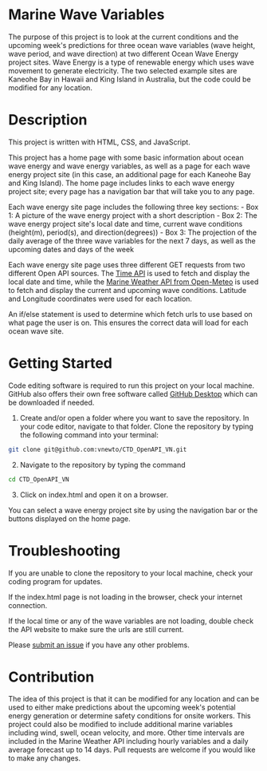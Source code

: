 # Marine Wave Variables
The purpose of this project is to look at the current conditions and the upcoming week's predictions for three ocean wave variables (wave height, wave period, and wave direction) at two different Ocean Wave Energy project sites. Wave Energy is a type of renewable energy which uses wave movement to generate electricity. The two selected example sites are Kaneohe Bay in Hawaii and King Island in Australia, but the code could be modified for any location. 


# Description
This project is written with HTML, CSS, and JavaScript.

This project has a home page with some basic information about ocean wave energy and wave energy variables, as well as a page for each wave energy project site (in this case, an additional page for each Kaneohe Bay and King Island). The home page includes links to each wave energy project site; every page has a navigation bar that will take you to any page. 

Each wave energy site page includes the following three key sections:
    - Box 1: A picture of the wave energy project with a short description
    - Box 2: The wave energy project site's local date and time, current wave conditions (height(m), period(s), and direction(degrees))
    - Box 3: The projection of the daily average of the three wave variables for the next 7 days, as well as the upcoming dates and days of the week

Each wave energy site page uses three different GET requests from two different Open API sources. The [Time API](https://www.timeapi.io/swagger/index.html) is used to fetch and display the local date and time, while the [Marine Weather API from Open-Meteo](https://open-meteo.com/en/docs/marine-weather-api) is used to fetch and display the current and upcoming wave conditions. Latitude and Longitude coordinates were used for each location. 

An if/else statement is used to determine which fetch urls to use based on what page the user is on. This ensures the correct data will load for each ocean wave site.


# Getting Started
Code editing software is required to run this project on your local machine. GitHub also offers their own free software called [GitHub Desktop](https://github.com/apps/desktop) which can be downloaded if needed.

1. Create and/or open a folder where you want to save the repository. In your code editor, navigate to that folder. Clone the repository by typing the following command into your terminal: 
```bash
git clone git@github.com:vnewto/CTD_OpenAPI_VN.git
```
2. Navigate to the repository by typing the command 

```bash
cd CTD_OpenAPI_VN 
```

3. Click on index.html and open it on a browser.

You can select a wave energy project site by using the navigation bar or the buttons displayed on the home page. 


# Troubleshooting
If you are unable to clone the repository to your local machine, check your coding program for updates.

If the index.html page is not loading in the browser, check your internet connection. 

If the local time or any of the wave variables are not loading, double check the API website to make sure the urls are still current.

Please [submit an issue](https://github.com/vnewto/CTD_OpenAPI_VN/issues) if you have any other problems.


# Contribution
The idea of this project is that it can be modified for any location and can be used to either make predictions about the upcoming week's potential energy generation or determine safety conditions for onsite workers. This project could also be modified to include additional marine variables including wind, swell, ocean velocity, and more. Other time intervals are included in the Marine Weather API including hourly variables and a daily average forecast up to 14 days. Pull requests are welcome if you would like to make any changes.